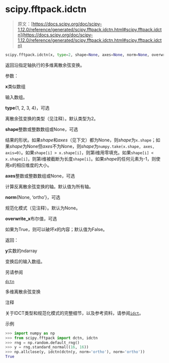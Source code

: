 # scipy.fftpack.idctn

> 原文：[https://docs.scipy.org/doc/scipy-1.12.0/reference/generated/scipy.fftpack.idctn.html#scipy.fftpack.idctn](https://docs.scipy.org/doc/scipy-1.12.0/reference/generated/scipy.fftpack.idctn.html#scipy.fftpack.idctn)

```py
scipy.fftpack.idctn(x, type=2, shape=None, axes=None, norm=None, overwrite_x=False)
```

返回沿指定轴执行的多维离散余弦变换。

参数：

**x**类似数组

输入数组。

**type**{1, 2, 3, 4}，可选

离散余弦变换的类型（见注释）。默认类型为2。

**shape**整数或整数数组或None，可选

结果的形状。如果*shape*和*axes*（见下文）都为None，则*shape*为`x.shape`；如果*shape*为None但*axes*不为None，则*shape*为`numpy.take(x.shape, axes, axis=0)`。如果`shape[i] > x.shape[i]`，则第i维用零填充。如果`shape[i] < x.shape[i]`，则第i维被截断为长度`shape[i]`。如果*shape*的任何元素为-1，则使用*x*的相应维度的大小。

**axes**整数或整数数组或None，可选

计算反离散余弦变换的轴。默认值为所有轴。

**norm**{None, ‘ortho’}，可选

规范化模式（见注释）。默认为None。

**overwrite_x**布尔值，可选

如果为True，则可以破坏*x*的内容；默认值为False。

返回：

**y**实数的ndarray

变换后的输入数组。

另请参阅

[`dctn`](scipy.fftpack.dctn.html#scipy.fftpack.dctn "scipy.fftpack.dctn")

多维离散余弦变换

注释

关于IDCT类型和规范化模式的完整细节，以及参考资料，请参阅[`idct`](scipy.fftpack.idct.html#scipy.fftpack.idct "scipy.fftpack.idct")。

示例

```py
>>> import numpy as np
>>> from scipy.fftpack import dctn, idctn
>>> rng = np.random.default_rng()
>>> y = rng.standard_normal((16, 16))
>>> np.allclose(y, idctn(dctn(y, norm='ortho'), norm='ortho'))
True 
```
